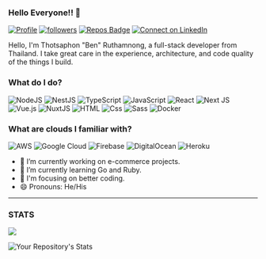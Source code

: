 ### Hello Everyone!! 👋

[![Profile](https://visitor-badge.glitch.me/badge?page_id=blackinno.profileviews-badge)](https://github.com/blackinno) [![followers](https://img.shields.io/github/followers/blackinno?style=social)](https://github.com/blackinno?tab=followers) [![Repos Badge](https://badges.pufler.dev/repos/blackinno)](https://github.com/blackinno?tab=repositories) [![Connect on LinkedIn](https://img.shields.io/badge/--linkedin?label=LinkedIn&logo=LinkedIn&style=social)](https://www.linkedin.com/in/thotsaphon-ben-ruthamnong-a5889b111/)
<br>

Hello, I'm Thotsaphon "Ben" Ruthamnong, a full-stack developer from Thailand. I take great care in the experience, architecture, and code quality of the things I build.

### What do I do?

<p>
  <img alt="NodeJS" src="https://img.shields.io/badge/node.js-%2343853D.svg?style=for-the-badge&logo=node-dot-js&logoColor=white"/>
  <img alt="NestJS" src="https://img.shields.io/badge/nestjs-%23E0234E.svg?style=for-the-badge&logo=nestjs&logoColor=white" />
  <img alt="TypeScript" src="https://img.shields.io/badge/typescript-%23007ACC.svg?style=for-the-badge&logo=typescript&logoColor=white"/>
  <img alt="JavaScript" src="https://img.shields.io/badge/JavaScript-F7DF1E?logo=javascript&logoColor=white&style=for-the-badge" />
  <img alt="React" src="https://img.shields.io/badge/React-61DAFB?logo=react&logoColor=white&style=for-the-badge" />
  <img alt="Next JS" src="https://img.shields.io/badge/nextjs-%23000000.svg?style=for-the-badge&logo=next.js&logoColor=white"/>
  <img alt="Vue.js" src="https://img.shields.io/badge/vuejs-%2335495e.svg?style=for-the-badge&logo=vue-dot-js&logoColor=%234FC08D"/>
  <img alt="NuxtJS" src="https://img.shields.io/badge/NuxtJS-black.svg?style=for-the-badge&logo=NuxtJS&logoColor=white"/>
  <img alt="HTML" src="https://img.shields.io/badge/HTML-E34F26?logo=html5&logoColor=white&style=for-the-badge" />
  <img alt="Css" src="https://img.shields.io/badge/CSS-1572B6?logo=css3&logoColor=white&style=for-the-badge" />
  <img alt="Sass" src="https://img.shields.io/badge/Sass-CC6699?logo=sass&logoColor=white&style=for-the-badge" />
  <img alt="Docker" src="https://img.shields.io/badge/docker-%230db7ed.svg?style=for-the-badge&logo=docker&logoColor=white"/>
</p>

### What are clouds I familiar with?

<p>
<img alt="AWS" src="https://img.shields.io/badge/AWS-%23FF9900.svg?style=for-the-badge&logo=amazon-aws&logoColor=white"/>
<img alt="Google Cloud" src="https://img.shields.io/badge/GoogleCloud-%234285F4.svg?style=for-the-badge&logo=google-cloud&logoColor=white"/>
<img alt="Firebase" src="https://img.shields.io/badge/firebase-%23039BE5.svg?style=for-the-badge&logo=firebase"/>
<img alt="DigitalOcean" src="https://img.shields.io/badge/DigitalOcean-%230167ff.svg?style=for-the-badge&logo=digitalOcean&logoColor=white"/>
<img alt="Heroku" src="https://img.shields.io/badge/heroku-%23430098.svg?style=for-the-badge&logo=heroku&logoColor=white"/>
</p>

- 🔭 I’m currently working on e-commerce projects.
- 🌱 I’m currently learning Go and Ruby.
- 🎯 I'm focusing on better coding.
- 😄 Pronouns: He/His
---

### STATS

<p>
<img align="center" src="https://github-readme-stats.vercel.app/api?username=blackinno&count_private=true&title_color=FD9047&icon_color=FD9047&theme=dark&custom_title=Blackinno's+GitHub+Stats&show_icons=true" />
</p>

![Your Repository's Stats](https://github-readme-stats.vercel.app/api/top-langs/?username=blackinno&title_color=FD9047&icon_color=FD9047&theme=dark)
